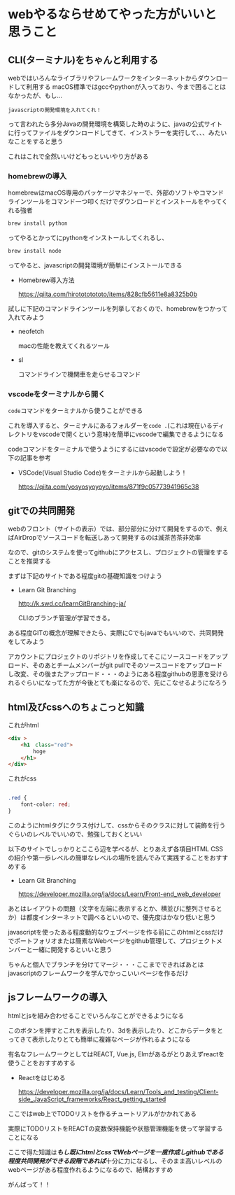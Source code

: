 # webやるならせめてやった方がいいと思うこと

## CLI(ターミナル)をちゃんと利用する

webではいろんなライブラリやフレームワークをインターネットからダウンロードして利用する
macOS標準ではgccやpythonが入っており、今まで困ることはなかったが、もし...

    javascriptの開発環境を入れてくれ！

って言われたら多分Javaの開発環境を構築した時のように、javaの公式サイトに行ってファイルをダウンロードしてきて、インストラーを実行して、、、みたいなことをすると思う

これはこれで全然いいけどもっといいやり方がある

### homebrewの導入

homebrewはmacOS専用のパッケージマネジャーで、外部のソフトやコマンドラインツールをコマンド一つ叩くだけでダウンロードとインストールをやってくれる強者

```bash
brew install python
```
ってやるとかってにpythonをインストールしてくれるし、
```bash
brew install node
```
ってやると、javascriptの開発環境が簡単にインストールできる

- Homebrew導入方法

    https://qiita.com/hirotototototo/items/828cfb5611e8a8325b0b

試しに下記のコマンドラインツールを列挙しておくので、homebrewをつかって入れてみよう

- neofetch
  
    macの性能を教えてくれるツール

- sl

    コマンドラインで機関車を走らせるコマンド

### vscodeをターミナルから開く

```code```コマンドをターミナルから使うことができる

これを導入すると、ターミナルにあるフォルダーを```code .```(これは現在いるディレクトリをvscodeで開くという意味)を簡単にvscodeで編集できるようになる

codeコマンドをターミナルで使うようにするにはvscodeで設定が必要なので以下の記事を参考

- VSCode(Visual Studio Code)をターミナルから起動しよう！

    https://qiita.com/yosyosyoyoyo/items/871f9c05773941965c38



## gitでの共同開発

webのフロント（サイトの表示）では、部分部分に分けて開発をするので、例えばAirDropでソースコードを転送しあって開発するのは滅茶苦茶非効率


なので、gitのシステムを使ってgithubにアクセスし、プロジェクトの管理をすることを推奨する

まずは下記のサイトである程度gitの基礎知識をつけよう

- Learn Git Branching

    http://k.swd.cc/learnGitBranching-ja/

    CLIのブランチ管理が学習できる。

ある程度GITの概念が理解できたら、実際にCでもjavaでもいいので、共同開発をしてみよう

アカウントにプロジェクトのリポジトリを作成してそこにソースコードをアップロード、そのあとチームメンバーがgit pullでそのソースコードをアップロードし改変、その後またアップロード・・・のようにある程度githubの恩恵を受けられるぐらいになってた方が今後とても楽になるので、先にこなせるようになろう

## html及びcssへのちょこっと知識

これがhtml

```html
<div >
    <h1　class="red">
        hoge 
    </h1>
</div>
```

これがcss

```css

.red {
    font-color: red;
}

```

このようにhtmlタグにクラス付けして、cssからそのクラスに対して装飾を行うぐらいのレベルでいいので、勉強しておくといい

以下のサイトでしっかりとここら辺を学べるが、とりあえず各項目HTML CSSの紹介や第一歩レベルの簡単なレベルの場所を読んでみて実践することをおすすめする

- Learn Git Branching

    https://developer.mozilla.org/ja/docs/Learn/Front-end_web_developer



あとはレイアウトの問題（文字を左端に表示するとか、横並びに整列させるとか）は都度インターネットで調べるといいので、優先度はかなり低いと思う

javascriptを使ったある程度動的なウェブページを作る前にこのhtmlとcssだけでポートフォリオまたは簡素なWebページをgithub管理して、プロジェクトメンバーと一緒に開発するといいと思う

ちゃんと個人でブランチを分けてマージ・・・ここまでできればあとはjavascriptのフレームワークを学んでかっこいいページを作るだけ

## jsフレームワークの導入

htmlとjsを組み合わせることでいろんなことができるようになる

このボタンを押すとこれを表示したり、3dを表示したり、どこからデータをとってきて表示したりとても簡単に複雑なページが作れるようになる

有名なフレームワークとしてはREACT, Vue.js, Elmがあるがとりあえずreactを使うことをおすすめする

- Reactをはじめる
  
    https://developer.mozilla.org/ja/docs/Learn/Tools_and_testing/Client-side_JavaScript_frameworks/React_getting_started

ここではweb上でTODOリストを作るチュートリアルがかかれてある

実際にTODOリストをREACTの変数保持機能や状態管理機能を使って学習することになる

ここで得た知識は***もし既にhtmlとcssでWebページを一度作成しgithubである程度共同開発ができる段階であれば***十分に力になるし、そのまま高いレベルのwebページがある程度作れるようになるので、結構おすすめ


がんばって！！